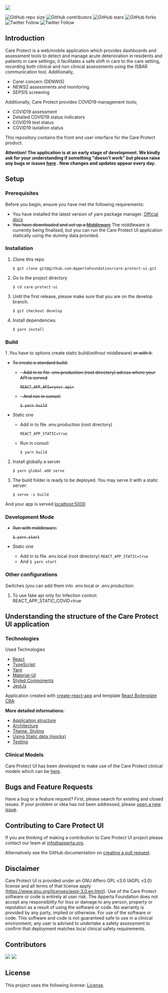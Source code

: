 ![](https://codimd.xyron.io/uploads/upload_1edf920d3be898ca75de75dbb3001ba5.png)


<!---  See https://shields.io. You might want to include dependencies, project status and licence info here --->

![GitHub repo size](https://img.shields.io/github/repo-size/AppertaFoundation/care-protect-ui) ![GitHub contributors](https://img.shields.io/github/contributors/AppertaFoundation/care-protect-ui) ![GitHub stars](https://img.shields.io/github/stars/AppertaFoundation/care-protect-ui?style=social) ![GitHub forks](https://img.shields.io/github/forks/AppertaFoundation/care-protect-ui?style=social)
![Twitter Follow](https://img.shields.io/twitter/follow/appertauk?style=social) ![Twitter Follow](https://img.shields.io/twitter/follow/opusvl?style=social)

## Introduction

Care Protect is a web/mobile application which provides dashboards and assessment tools to detect and manage acute deterioration in residents and patients in care settings; it facilitates a safe shift in care to the care setting, recording both clinical and non clinical assessments using the ISBAR communication tool. Additionally, 

- Carer concern (DENWIS)
- NEWS2 assessments and monitoring
- SEPSIS screening

Additionally, Care Protect provides COVID19 management tools; 

- COVID19 assessment
- Detailed COVID19 status indicators 
- COVID19 test status 
- COVID19 isolation status

This repository contains the front end user interface for the Care Protect product. 

**Attention! The application is at an early stage of development. We kindly ask for your understanding if something "doesn't work" but please raise any bugs or issues [here](https://github.com/AppertaFoundation/care-protect-ui/issues) . New changes and updates appear every day.**

## Setup

### Prerequisites

Before you begin, ensure you have met the following requirements:

<!--- These are just example requirements. Add, duplicate or remove as required --->

- You have installed the latest version of yarn package manager. [Official docs](https://classic.yarnpkg.com/en/docs/install/#windows-stable)
- ~~You have downloaded and set up a [Middleware]()~~ The middleware is currently being finalised, but you can run the Care Protect UI application statically using the dummy data provided.

### Installation

1. Clone this repo

   `$ git clone git@github.com:AppertaFoundation/care-protect-ui.git`

2. Go to the project directory

   `$ cd care-protect-ui`

3. Until the first release, please make sure that you are on the develop branch.

   `$ git checkout develop`

4. Install dependencies

   `$ yarn install`
   
### Build

1 .You have to options create static build(without middleware) ~~or with it.~~

- ~~To create a standard build.~~
   - ~~- Add in to file .env.production (root directory) adress where your API is served~~
   
      ~~`REACT_APP_API=<your api>`~~
   - ~~- And run in consol:~~
   
      ~~`$ yarn build`~~

- Static one

  - Add in to file .env.production (root directory)

    `REACT_APP_STATIC=true`

  - Run in consol:

    `$ yarn build`

2. Install globally a server

   `$ yarn global add serve`

3. The build folder is ready to be deployed. You may serve it with a static server:

   `$ serve -s build`

And your app is served [localhost:5000](localhost:5000)

### Development Mode 

- ~~Run with middleware.~~

  ~~`$ yarn start`~~

- Static one

  - Add in to file .env.local (root directory) `REACT_APP_STATIC=true`
  - And `$ yarn start`   
  
### Other configurations
Switches (you can add them into .env.local or .env.production:
1. To use fake api only for Infection control:
REACT_APP_STATIC_COVID=true

## Understanding the structure of the Care Protect UI application

### Technologies

Used Technologies

- [React](https://reactjs.org/)
- [TypeScript](https://github.com/microsoft/TypeScript)
- [Yarn](https://yarnpkg.com/)
- [Material-UI](https://material-ui.com/)
- [Styled Components](https://github.com/styled-components/styled-components)
- [JestJs](https://jestjs.io/)

Application created with [create-react-app](https://github.com/facebook/create-react-app) and template [React Boilerplate CRA](https://github.com/react-boilerplate/react-boilerplate-cra-template)

**More detailed informations:**

- [Application structure](https://github.com/AppertaFoundation/care-protect-ui/wiki)
- [Architecture](https://github.com/AppertaFoundation/care-protect-ui/wiki)
- [Theme, Styling](https://github.com/AppertaFoundation/care-protect-ui/wiki)
- [Using Static data (mocks)](https://github.com/AppertaFoundation/care-protect-ui/wiki)
- [Testing](https://github.com/AppertaFoundation/care-protect-ui/wiki)

### Clinical Models

Care Protect UI has been developed to make use of the Care Protect clinical models which can be [here](https://github.com/AppertaFoundation/care-protect-openEHR). 

## Bugs and Feature Requests

Have a bug or a feature request? First, please search for existing and closed issues. If your problem or idea has not been addressed, please [open a new issue](https://github.com/AppertaFoundation/care-protect-ui/issues/new).

## Contributing to Care Protect UI

If you are thinking of making a contribution to Care Protect UI project please contact our team at info@apperta.org.

Alternatively see the GitHub documentation on [creating a pull request](https://help.github.com/en/github/collaborating-with-issues-and-pull-requests/creating-a-pull-request).

## Disclaimer 

Care Protect UI is provided under an GNU Affero GPL v3.0 (AGPL v3.0) license and all terms of that license apply (https://www.gnu.org/licenses/agpl-3.0.en.html). Use of the Care Protect software or code is entirely at user risk. The Apperta Foundation does not accept any responsibility for loss or damage to any person, property or reputation as a result of using the software or code. No warranty is provided by any party, implied or otherwise. For use of the software or code. This software and code is not guaranteed safe to use in a clinical environment; any user is advised to undertake a safety assessment to confirm that deployment matches local clinical safety requirements.

## Contributors

[![](https://github.com/adabedi.png?size=50)](https://github.com/adabedi) [![](https://github.com/david-jobling.png?size=50)](https://github.com/david-jobling)

## License

This project uses the following license: [License](https://github.com/AppertaFoundation/care-protect-ui/blob/main/LICENSE>).
